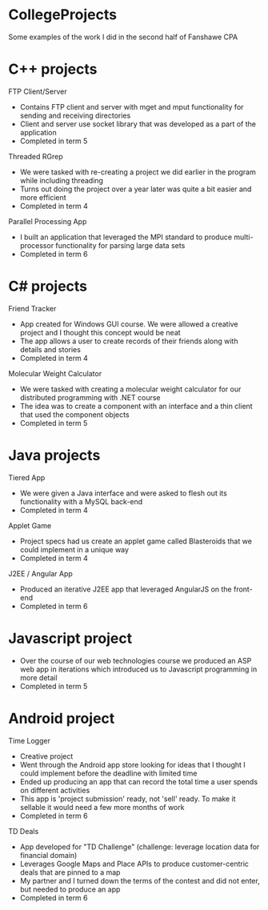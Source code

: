 CollegeProjects
===============

Some examples of the work I did in the second half of Fanshawe CPA

C++ projects
============
FTP Client/Server
- Contains FTP client and server with mget and mput functionality for sending and receiving directories
- Client and server use socket library that was developed as a part of the application
- Completed in term 5

Threaded RGrep
- We were tasked with re-creating a project we did earlier in the program while including threading
- Turns out doing the project over a year later was quite a bit easier and more efficient
- Completed in term 4

Parallel Processing App
- I built an application that leveraged the MPI standard to produce multi-processor functionality for parsing large data sets
- Completed in term 6

C# projects
===========
Friend Tracker
- App created for Windows GUI course. We were allowed a creative project and I thought this concept would be neat
- The app allows a user to create records of their friends along with details and stories
- Completed in term 4

Molecular Weight Calculator
- We were tasked with creating a molecular weight calculator for our distributed programming with .NET course
- The idea was to create a component with an interface and a thin client that used the component objects
- Completed in term 5

Java projects
=============
Tiered App
- We were given a Java interface and were asked to flesh out its functionality with a MySQL back-end
- Completed in term 4

Applet Game
- Project specs had us create an applet game called Blasteroids that we could implement in a unique way
- Completed in term 4

J2EE / Angular App
- Produced an iterative J2EE app that leveraged AngularJS on the front-end
- Completed in term 6

Javascript project
==================
- Over the course of our web technologies course we produced an ASP web app in iterations which introduced us to Javascript programming in more detail
- Completed in term 5

Android project
===============
Time Logger
- Creative project
- Went through the Android app store looking for ideas that I thought I could implement before the deadline with limited time
- Ended up producing an app that can record the total time a user spends on different activities
- This app is 'project submission' ready, not 'sell' ready. To make it sellable it would need a few more months of work 
- Completed in term 6

TD Deals
- App developed for "TD Challenge" (challenge: leverage location data for financial domain)
- Leverages Google Maps and Place APIs to produce customer-centric deals that are pinned to a map
- My partner and I turned down the terms of the contest and did not enter, but needed to produce an app
- Completed in term 6
